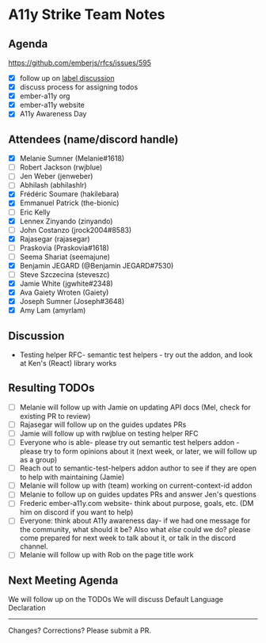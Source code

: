 # A11y Strike Team Notes

## Agenda
https://github.com/emberjs/rfcs/issues/595
- [x] follow up on [label discussion](https://github.com/ember-a11y/core-notes/blob/ember-a11y/ember-a11y/2020-03/march-25.md)
- [x] discuss process for assigning todos
- [x] ember-a11y org
- [x] ember-a11y website
- [x] A11y Awareness Day

## Attendees (name/discord handle)

- [x] Melanie Sumner (Melanie#1618)
- [ ] Robert Jackson (rwjblue)
- [ ] Jen Weber	(jenweber)
- [ ] Abhilash (abhilashlr)
- [x] Frédéric Soumare	(hakilebara)
- [x] Emmanuel Patrick	(the-bionic)
- [ ] Eric Kelly
- [x] Lennex Zinyando	(zinyando)
- [ ] John Costanzo	(jrock2004#8583)
- [x] Rajasegar	(rajasegar)
- [ ] Praskovia	(Praskovia#1618)
- [ ] Seema Shariat	(seemajune)
- [x] Benjamin JEGARD	(@Benjamin JEGARD#7530) 
- [ ] Steve Szczecina	(steveszc)
- [x] Jamie White	(jgwhite#2348)
- [x] Ava Gaiety Wroten (Gaiety) 
- [x] Joseph Sumner	(Joseph#3648)
- [x] Amy Lam (amyrlam) 

## Discussion
- Testing helper RFC- semantic test helpers - try out the addon, and look at Ken's (React) library works

## Resulting TODOs
- [ ] Melanie will follow up with Jamie on updating API docs (Mel, check for existing PR to review)
- [ ] Rajasegar will follow up on the guides updates PRs
- [ ] Jamie will follow up with rwjblue on testing helper RFC
- [ ] Everyone who is able- please try out semantic test helpers addon - please try to form opinions about it (next week, or later, we will follow up as a group)
- [ ] Reach out to semantic-test-helpers addon author to see if they are open to help with maintaining (Jamie)
- [ ] Melanie will follow up with (team) working on current-context-id addon
- [ ] Melanie to follow up on guides updates PRs and answer Jen's questions
- [ ] Frederic ember-a11y.com website- think about purpose, goals, etc. (DM him on discord if you want to help)
- [ ] Everyone: think about A11y awareness day- if we had one message for the community, what should it be? Also what _else_ could we do? please come prepared for next week to talk about it, or talk in the discord channel.
- [ ] Melanie will follow up with Rob on the page title work

## Next Meeting Agenda
We will follow up on the TODOs
We will discuss Default Language Declaration

------------------------------------------------
Changes? Corrections? Please submit a PR. 
